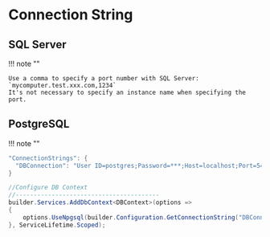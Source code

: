 # Connection String

## SQL Server
!!! note ""    

    Use a comma to specify a port number with SQL Server: `mycomputer.test.xxx.com,1234`  
    It's not necessary to specify an instance name when specifying the port.

## PostgreSQL
!!! note ""    

``` cs title="AppSettings"
"ConnectionStrings": {
  "DBConnection": "User ID=postgres;Password=***;Host=localhost;Port=5432;Database=DB1;Pooling=true;"
}
```
``` cs title="Program.cs"
//Configure DB Context
//----------------------------------------
builder.Services.AddDbContext<DBContext>(options =>
{
    options.UseNpgsql(builder.Configuration.GetConnectionString("DBConnection"));
}, ServiceLifetime.Scoped);
```

